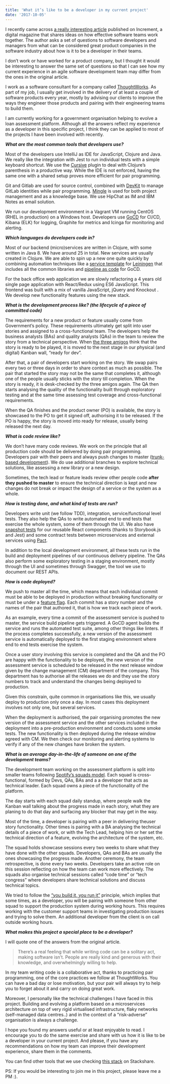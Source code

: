 ```yaml
---
title: 'What it’s like to be a developer in my current project'
date: '2017-10-05'
---
```


I recently came across [a really interesting article](https://increment.com/development/what-its-like-to-be-a-developer-at/) published on Increment, a digital magazine that shares ideas on how effective software teams work together. The author asks a set of questions to software developers and managers from what can be considered great product companies in the software industry about how is it to be a developer in their teams.

I don’t work or have worked for a product company, but I thought it would be interesting to answer the same set of questions so that I can see how my current experience in an agile software development team may differ from the ones in the original article.

I work as a software consultant for a company called [ThoughtWorks](https://www.thoughtworks.com/). As part of my job, I usually get involved in the delivery of at least a couple of software products every year, mostly by advising our clients to improve the ways they engineer those products and pairing with their engineering teams to build them.

I am currently working for a government organisation helping to evolve a loan assessment platform. Although all the answers reflect my experience as a developer in this specific project, I think they can be applied to most of the projects I have been involved with recently.

**_What are the most common tools that developers use?_**

Most of the developers use IntelliJ as IDE for JavaScript, Clojure and Java. We really like the integration with Jest to run individual tests with a simple keyboard shortcut. We use the [Cursive](https://cursive-ide.com/) plugin to deal with Clojure’s parenthesis in a productive way. While the IDE is not enforced, having the same one with a shared setup proves more efficient for pair programming.

Git and Gitlab are used for source control, combined with [DevKit](https://github.com/saki/devkit) to manage GitLab identities while pair programming. [Mingle](https://www.thoughtworks.com/mingle/) is used for both project management and as a knowledge base. We use HipChat as IM and IBM Notes as email solution.

We run our development environment in a Vagrant VM running CentOS (RHEL in production) on a Windows host. Developers use [GoCD](https://www.gocd.org/) for CI/CD, Kibana (ELK) for logging, Graphite for metrics and Icinga for monitoring and alerting.

**_Which languages do developers code in?_**

Most of our backend (micro)services are written in Clojure, with some written in Java 8. We have around 25 in total. New services are usually created in Clojure. We are able to spin up a new one quite quickly by combining automation techniques like a [service template](https://www.thoughtworks.com/radar/techniques/tailored-service-template) for [Leiningen](https://leiningen.org/) that includes all the common libraries and [pipeline as code](https://www.thoughtworks.com/radar/techniques/pipelines-as-code) for GoCD.

For the back office web application we are slowly refactoring a 4 years old single page application with React/Redux using ES6 JavaScript. This frontend was built with a mix of vanilla JavaScript, jQuery and Knockout . We develop new functionality features using the new stack.

**_What is the development process like? (the lifecycle of a piece of committed code)_**

The requirements for a new product or feature usually come from Government’s policy. These requirements ultimately get split into user stories and assigned to a cross-functional team. The developers help the business analysts (BAs) and quality analysts (QAs) in the team to review the story from a technical perspective. When [the three amigos](<https://www.agilealliance.org/glossary/three-amigos/#q=~(filters~(postType~(~'page~'post~'aa_book~'aa_event_session~'aa_experience_report~'aa_glossary~'aa_research_paper~'aa_video)~tags~(~'three*20amigos))~searchTerm~'~sort~false~sortDirection~'asc~page~1)>) think that the story is ready to be played, it is moved to the next stage in our physical (and digital) Kanban wall, “ready for dev”.

After that, a pair of developers start working on the story. We swap pairs every two or three days in order to share context as much as possible. The pair that started the story may not be the same that completes it, although one of the people usually sticks with the story till completion. When the story is ready, it is desk-checked by the three amigos again. The QA then starts analysing the quality of the functionality built through exploratory testing and at the same time assessing test coverage and cross-functional requirements.

When the QA finishes and the product owner (PO) is available, the story is showcased to the PO to get it signed off, authorising it to be released. If the PO is happy, the story is moved into ready for release, usually being released the next day.

**_What is code review like?_**

We don’t have many code reviews. We work on the principle that all production code should be delivered by doing pair programming. Developers pair with their peers and always push changes to master ([trunk-based development](https://paulhammant.com/2013/04/05/what-is-trunk-based-development/)). We do use additional branches to explore technical solutions, like assessing a new library or a new design.

Sometimes, the tech lead or feature leads review other people code **after they pushed to master** to ensure the technical direction is kept and new changes do not break or impact the design of a service or the system as a whole.

**_How is testing done, and what kind of tests are run?_**

Developers write unit (we follow TDD), integration, service/functional level tests. They also help the QAs to write automated end to end tests that exercise the whole system, some of them through the UI. We also have [snapshot tests](https://storybook.js.org/testing/structural-testing/) for our reusable React components (thanks to Storybook.js and Jest) and some contract tests between microservices and external services using [Pact](https://docs.pact.io/).

In addition to the local development environment, all these tests run in the build and deployment pipelines of our continuous delivery pipeline. The QAs also perform some exploratory testing in a staging environment, mostly through the UI and sometimes through Swagger, the tool we use to document our REST APIs.

**_How is code deployed?_**

We push to master all the time, which means that each individual commit must be able to be deployed in production without breaking functionality or must be under a [feature flag](https://martinfowler.com/articles/feature-toggles.html). Each commit has a story number and the names of the pair that authored it, that is how we track each piece of work.

As an example, every time a commit of the assessment service is pushed to master, the service build pipeline gets triggered. A GoCD agent builds the service and runs the automated test suite, among other things like linters. If the process completes successfully, a new version of the assessment service is automatically deployed to the first staging environment where end to end tests exercise the system.

Once a user story involving this service is completed and the QA and the PO are happy with the functionality to be deployed, the new version of the assessment service is scheduled to be released in the next release window given by the change management (CM) department of the company. This department has to authorise all the releases we do and they use the story numbers to track and understand the changes being deployed to production.

Given this constrain, quite common in organisations like this, we usually deploy to production only once a day. In most cases this deployment involves not only one, but several services.

When the deployment is authorised, the pair organising promotes the new version of the assessment service and the other services included in the deployment into a pre-production environment and conducts some smoke tests. The new functionality is then deployed during the release window agreed with CM. We then check our monitoring and alerting systems to verify if any of the new changes have broken the system.

**_What is an average day-in-the-life of someone on one of the development teams?_**

The development team working on the assessment platform is split into smaller teams following [Spotify’s squads model](https://medium.com/project-management-learnings/spotify-squad-framework-part-i-8f74bcfcd761). Each squad is cross-functional, formed by Devs, QAs, BAs and a a developer that acts as technical leader. Each squad owns a piece of the functionality of the platform.

The day starts with each squad daily standup, where people walk the Kanban wall talking about the progress made in each story, what they are planing to do that day and surfacing any blocker that may get in the way.

Most of the time, a developer is pairing with a peer in delivering theuser story functionality. Other times is pairing with a BA analysing the technical details of a piece of work, or with the Tech Lead, helping him or her set the technical direction of a feature, evolving the architecture of the system, etc.

The squad holds showcase sessions every two weeks to share what they have done with the other squads. Developers, QAs and BAs are usually the ones showcasing the progress made. Another ceremony, the team retrospective, is done every two weeks. Developers take an active role on this session reflecting on how the team can work more effectively. The squads also organise technical sessions called “code time” or “tech congress” where developers share technical solutions and discuss technical topics.

We tried to follow the [“you build it, you run it”](https://www.thoughtworks.com/insights/blog/there-no-such-thing-devops-team) principle, which implies that some times, as a developer, you will be pairing with someone from other squad to support the production system during working hours. This requires working with the customer support teams in investigating production issues and trying to solve them. An additional developer from the client is on call outside working hours.

**_What makes this project a special place to be a developer?_**

I will quote one of the answers from the original article.

> There’s a real feeling that while writing code can be a solitary act, making software isn’t. People are really kind and generous with their knowledge, and overwhelmingly willing to help.

In my team writing code is a collaborative act, thanks to practicing pair programming, one of the core practices we follow at ThoughtWorks. You can have a bad day or lose motivation, but your pair will always try to help you to forget about it and carry on doing great work.

Moreover, I personally like the technical challenges I have faced in this project. Building and evolving a platform based on a microservices architecture on top of very rigid virtualised infrastructure, flaky networks (self-managed data centres..) and in the context of a “risk-adverse” organisation is always a challenge.

I hope you found my answers useful or at least enjoyable to read. I encourage you to do the same exercise and share with us how it is like to be a developer in your current project. And please, if you have any recommendations on how my team can improve their development experience, share them in the comments.

You can find other tools that we use checking [this stack](https://stackshare.io/portovep/loan-assessment-platform) on Stackshare.

PS: If you would be interesting to join me in this project, please leave me a PM :).
